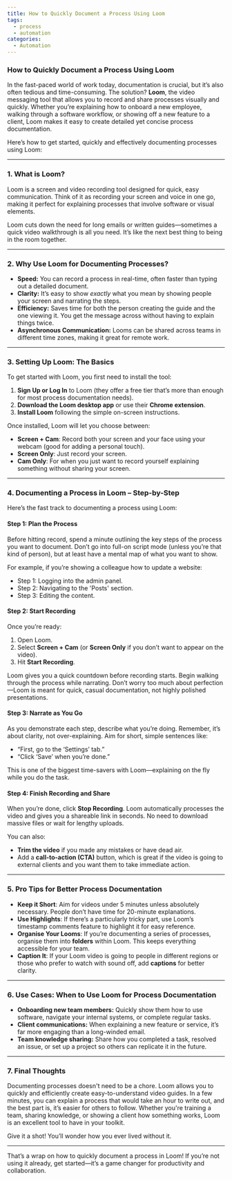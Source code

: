 ```yaml
---
title: How to Quickly Document a Process Using Loom
tags:
  - process
  - automation
categories:
  - Automation
---
```

### How to Quickly Document a Process Using Loom

In the fast-paced world of work today, documentation is crucial, but it’s also often tedious and time-consuming. The solution? **Loom**, the video messaging tool that allows you to record and share processes visually and quickly. Whether you’re explaining how to onboard a new employee, walking through a software workflow, or showing off a new feature to a client, Loom makes it easy to create detailed yet concise process documentation.

Here’s how to get started, quickly and effectively documenting processes using Loom:

---

### 1. **What is Loom?**

Loom is a screen and video recording tool designed for quick, easy communication. Think of it as recording your screen and voice in one go, making it perfect for explaining processes that involve software or visual elements.

Loom cuts down the need for long emails or written guides—sometimes a quick video walkthrough is all you need. It’s like the next best thing to being in the room together.

---

### 2. **Why Use Loom for Documenting Processes?**

- **Speed:** You can record a process in real-time, often faster than typing out a detailed document.
- **Clarity:** It’s easy to show *exactly* what you mean by showing people your screen and narrating the steps.
- **Efficiency:** Saves time for both the person creating the guide and the one viewing it. You get the message across without having to explain things twice.
- **Asynchronous Communication:** Looms can be shared across teams in different time zones, making it great for remote work.

---

### 3. **Setting Up Loom: The Basics**

To get started with Loom, you first need to install the tool:

1. **Sign Up or Log In** to Loom (they offer a free tier that’s more than enough for most process documentation needs).
2. **Download the Loom desktop app** or use their **Chrome extension**.
3. **Install Loom** following the simple on-screen instructions.
   
Once installed, Loom will let you choose between:
- **Screen + Cam**: Record both your screen and your face using your webcam (good for adding a personal touch).
- **Screen Only**: Just record your screen.
- **Cam Only**: For when you just want to record yourself explaining something without sharing your screen.

---

### 4. **Documenting a Process in Loom – Step-by-Step**

Here’s the fast track to documenting a process using Loom:

#### **Step 1: Plan the Process**
Before hitting record, spend a minute outlining the key steps of the process you want to document. Don’t go into full-on script mode (unless you’re that kind of person), but at least have a mental map of what you want to show.

For example, if you’re showing a colleague how to update a website:
- Step 1: Logging into the admin panel.
- Step 2: Navigating to the 'Posts' section.
- Step 3: Editing the content.

#### **Step 2: Start Recording**
Once you’re ready:
1. Open Loom.
2. Select **Screen + Cam** (or **Screen Only** if you don’t want to appear on the video).
3. Hit **Start Recording**.

Loom gives you a quick countdown before recording starts. Begin walking through the process while narrating. Don’t worry too much about perfection—Loom is meant for quick, casual documentation, not highly polished presentations.

#### **Step 3: Narrate as You Go**
As you demonstrate each step, describe what you’re doing. Remember, it’s about clarity, not over-explaining. Aim for short, simple sentences like:
- “First, go to the ‘Settings’ tab.”
- “Click ‘Save’ when you’re done.”

This is one of the biggest time-savers with Loom—explaining on the fly while you do the task.

#### **Step 4: Finish Recording and Share**
When you’re done, click **Stop Recording**. Loom automatically processes the video and gives you a shareable link in seconds. No need to download massive files or wait for lengthy uploads.

You can also:
- **Trim the video** if you made any mistakes or have dead air.
- Add a **call-to-action (CTA)** button, which is great if the video is going to external clients and you want them to take immediate action.

---

### 5. **Pro Tips for Better Process Documentation**

- **Keep it Short**: Aim for videos under 5 minutes unless absolutely necessary. People don’t have time for 20-minute explanations.
- **Use Highlights**: If there’s a particularly tricky part, use Loom’s timestamp comments feature to highlight it for easy reference.
- **Organise Your Looms**: If you’re documenting a series of processes, organise them into **folders** within Loom. This keeps everything accessible for your team.
- **Caption It**: If your Loom video is going to people in different regions or those who prefer to watch with sound off, add **captions** for better clarity.

---

### 6. **Use Cases: When to Use Loom for Process Documentation**

- **Onboarding new team members:** Quickly show them how to use software, navigate your internal systems, or complete regular tasks.
- **Client communications:** When explaining a new feature or service, it’s far more engaging than a long-winded email.
- **Team knowledge sharing:** Share how you completed a task, resolved an issue, or set up a project so others can replicate it in the future.

---

### 7. **Final Thoughts**

Documenting processes doesn't need to be a chore. Loom allows you to quickly and efficiently create easy-to-understand video guides. In a few minutes, you can explain a process that would take an hour to write out, and the best part is, it’s easier for others to follow. Whether you're training a team, sharing knowledge, or showing a client how something works, Loom is an excellent tool to have in your toolkit.

Give it a shot! You’ll wonder how you ever lived without it.

---

That’s a wrap on how to quickly document a process in Loom! If you’re not using it already, get started—it’s a game changer for productivity and collaboration.